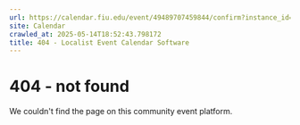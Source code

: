 ```yaml
---
url: https://calendar.fiu.edu/event/49489707459844/confirm?instance_id=49489707472139&return=https%3A%2F%2Fcalendar.fiu.edu%2Fmiami_beach_urban_studios_364
site: Calendar
crawled_at: 2025-05-14T18:52:43.798172
title: 404 - Localist Event Calendar Software
---
```


# 404 - not found
We couldn't find the page on this community event platform.
